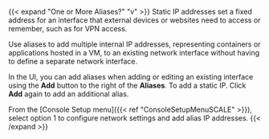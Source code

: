 &NewLine;

{{< expand "One or More Aliases?" "v" >}}
Static IP addresses set a fixed address for an interface that external devices or websites need to access or remember, such as for VPN access.

Use aliases to add multiple internal IP addresses, representing containers or applications hosted in a VM, to an existing network interface without having to define a separate network interface.

In the UI, you can add aliases when adding or editing an existing interface using the **Add** button to the right of the **Aliases**.
To add a static IP. Click **Add** again to add an additional alias.

From the [Console Setup menu]({{< ref "ConsoleSetupMenuSCALE" >}}), select option 1 to configure network settings and add alias IP addresses.
{{< /expand >}}
